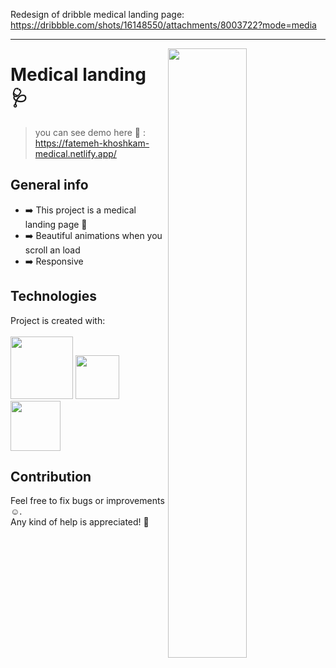 Redesign of dribble medical landing page:
<br>
https://dribbble.com/shots/16148550/attachments/8003722?mode=media
<hr>
<img align="right" width="50%" src="https://user-images.githubusercontent.com/30217552/172688418-82a5df1f-aefb-4b04-9886-a9eff61c45cc.jpg">

# Medical landing :stethoscope:
> you can see demo here :eyes: :  https://fatemeh-khoshkam-medical.netlify.app/

## General info
- :arrow_right:	This project is a medical landing page :syringe:
- :arrow_right:	Beautiful animations when you scroll an load
- :arrow_right:	Responsive

## Technologies
Project is created with:
<br>
<br>
<img width="100" src="https://user-images.githubusercontent.com/25181517/117447535-f00a3a00-af3d-11eb-89bf-45aaf56dbaf1.png">
<img width="70" src="https://user-images.githubusercontent.com/25181517/117447663-0fa16280-af3e-11eb-8677-bcf8e4f8e298.png">&nbsp;&nbsp;&nbsp;
<img width="80"  src="https://user-images.githubusercontent.com/25181517/117447155-6a868a00-af3d-11eb-9cfe-245df15c9f3f.png">

## Contribution
Feel free to fix bugs or improvements :relaxed:.<br>
Any kind of help is appreciated! :raised_hands:	<br>
